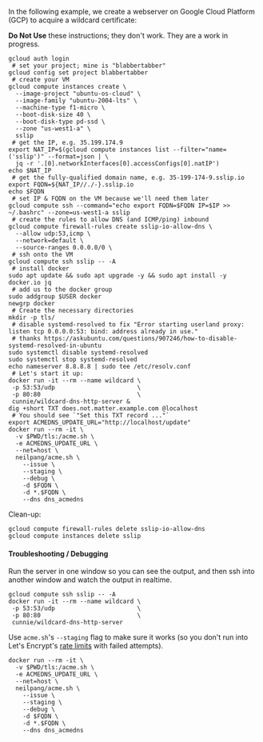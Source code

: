 In the following example, we create a webserver on Google Cloud Platform (GCP)
to acquire a wildcard certificate:

**Do Not Use** these instructions; they don't work. They are a work in progress.

```
gcloud auth login
 # set your project; mine is "blabbertabber"
gcloud config set project blabbertabber
 # create your VM
gcloud compute instances create \
  --image-project "ubuntu-os-cloud" \
  --image-family "ubuntu-2004-lts" \
  --machine-type f1-micro \
  --boot-disk-size 40 \
  --boot-disk-type pd-ssd \
  --zone "us-west1-a" \
  sslip
 # get the IP, e.g. 35.199.174.9
export NAT_IP=$(gcloud compute instances list --filter="name=('sslip')" --format=json | \
  jq -r '.[0].networkInterfaces[0].accessConfigs[0].natIP')
echo $NAT_IP
 # get the fully-qualified domain name, e.g. 35-199-174-9.sslip.io
export FQDN=${NAT_IP//./-}.sslip.io
echo $FQDN
 # set IP & FQDN on the VM because we'll need them later
gcloud compute ssh --command="echo export FQDN=$FQDN IP=$IP >> ~/.bashrc" --zone=us-west1-a sslip
 # create the rules to allow DNS (and ICMP/ping) inbound
gcloud compute firewall-rules create sslip-io-allow-dns \
  --allow udp:53,icmp \
  --network=default \
  --source-ranges 0.0.0.0/0 \
 # ssh onto the VM
gcloud compute ssh sslip -- -A
 # install docker
sudo apt update && sudo apt upgrade -y && sudo apt install -y docker.io jq
 # add us to the docker group
sudo addgroup $USER docker
newgrp docker
 # Create the necessary directories
mkdir -p tls/
 # disable systemd-resolved to fix "Error starting userland proxy: listen tcp 0.0.0.0:53: bind: address already in use."
 # thanks https://askubuntu.com/questions/907246/how-to-disable-systemd-resolved-in-ubuntu
sudo systemctl disable systemd-resolved
sudo systemctl stop systemd-resolved
echo nameserver 8.8.8.8 | sudo tee /etc/resolv.conf
 # Let's start it up:
docker run -it --rm --name wildcard \
 -p 53:53/udp                       \
 -p 80:80                           \
 cunnie/wildcard-dns-http-server &
dig +short TXT does.not.matter.example.com @localhost
 # You should see `"Set this TXT record ..."`
export ACMEDNS_UPDATE_URL="http://localhost/update"
docker run --rm -it \
  -v $PWD/tls:/acme.sh \
  -e ACMEDNS_UPDATE_URL \
  --net=host \
  neilpang/acme.sh \
    --issue \
    --staging \
    --debug \
    -d $FQDN \
    -d *.$FQDN \
    --dns dns_acmedns
```

Clean-up:

```
gcloud compute firewall-rules delete sslip-io-allow-dns
gcloud compute instances delete sslip
```

#### Troubleshooting / Debugging

Run the server in one window so you can see the output, and then ssh into another window
and watch the output in realtime.

```
gcloud compute ssh sslip -- -A
docker run -it --rm --name wildcard \
 -p 53:53/udp                       \
 -p 80:80                           \
 cunnie/wildcard-dns-http-server
```

Use `acme.sh`'s `--staging` flag to make sure it works (so you don't run into Let's Encrypt's [rate limits](https://letsencrypt.org/docs/rate-limits/) with failed attempts).

```
docker run --rm -it \
  -v $PWD/tls:/acme.sh \
  -e ACMEDNS_UPDATE_URL \
  --net=host \
  neilpang/acme.sh \
    --issue \
    --staging \
    --debug \
    -d $FQDN \
    -d *.$FQDN \
    --dns dns_acmedns

```